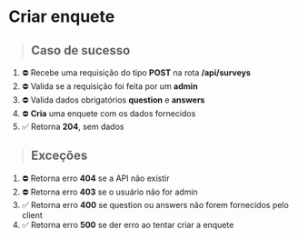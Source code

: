 # Criar enquete

> ## Caso de sucesso

1. ⛔️ Recebe uma requisição do tipo **POST** na rota **/api/surveys**
2. ⛔️ Valida se a requisição foi feita por um **admin**
3. ⛔️ Valida dados obrigatórios **question** e **answers**
4. ⛔️ **Cria** uma enquete com os dados fornecidos
5. ✅ Retorna **204**, sem dados

> ## Exceções

1. ⛔️ Retorna erro **404** se a API não existir
2. ⛔️ Retorna erro **403** se o usuário não for admin
3. ✅ Retorna erro **400** se question ou answers não forem fornecidos pelo client
4. ✅ Retorna erro **500** se der erro ao tentar criar a enquete
